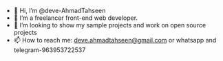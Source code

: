 - 👋 Hi, I’m @deve-AhmadTahseen
- 👀 I’m a freelancer front-end web developer.
- 💞️ I’m looking to show my sample projects and work on open source projects
- 📫 How to reach me: deve.ahmadtahseen@gmail.com or whatsapp and telegram-963953722537



<!---
deve-AhmadTahseen/deve-AhmadTahseen is a ✨ special ✨ repository because its `README.md` (this file) appears on your GitHub profile.
You can click the Preview link to take a look at your changes.
--->
